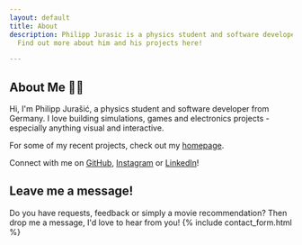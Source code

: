 ```yaml
---
layout: default
title: About
description: Philipp Jurasic is a physics student and software developer from Germany.
  Find out more about him and his projects here!

---
```

## About Me <span class="waveHand">👋🏻</span>

Hi, I'm Philipp Jurašić, a physics student and software developer from Germany. I love building simulations, games and electronics projects - especially anything visual and interactive. 

For some of my recent projects, check out my [homepage](https://jurasic-park.de/).

Connect with me on [GitHub](https://github.com/missing-user), [Instagram](https://www.instagram.com/philippjurasic/) or [LinkedIn](https://www.linkedin.com/in/philipp-jurasic)!

## Leave me a message!

Do you have requests, feedback or simply a movie recommendation? Then drop me a message, I'd love to hear from you! {% include contact_form.html %}